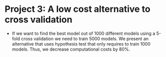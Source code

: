 # Project 3: A low cost alternative to cross validation

* If we want to find the best model out of 1000 different models using a 5-fold cross validation we need to train 5000 models. We present an alternative that uses hypothesis test that only requires to train 1000 models. Thus, we decrease computational costs by 80%.
